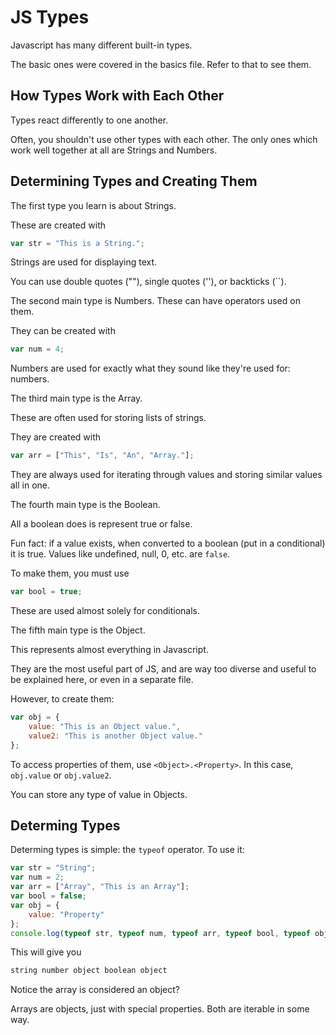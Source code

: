 # JS Types
Javascript has many different built-in types.

The basic ones were covered in the basics file. Refer to that to see them.

## How Types Work with Each Other
Types react differently to one another.

Often, you shouldn't use other types with each other. The only ones which work well together at all are Strings and Numbers.
## Determining Types and Creating Them
The first type you learn is about Strings.

These are created with 
```js
var str = "This is a String.";
```
Strings are used for displaying text.

You can use double quotes (""), single quotes (''), or backticks (``).

The second main type is Numbers. These can have operators used on them.

They can be created with
```js
var num = 4;
```
Numbers are used for exactly what they sound like they're used for: numbers.

The third main type is the Array.

These are often used for storing lists of strings.

They are created with
```js
var arr = ["This", "Is", "An", "Array."];
```
They are always used for iterating through values and storing similar values all in one.

The fourth main type is the Boolean.

All a boolean does is represent true or false.

Fun fact: if a value exists, when converted to a boolean (put in a conditional) it is true. Values like undefined, null, 0, etc. are `false`.

To make them, you must use
```js
var bool = true;
```
These are used almost solely for conditionals.

The fifth main type is the Object.

This represents almost everything in Javascript.

They are the most useful part of JS, and are way too diverse and useful to be explained here, or even in a separate file.

However, to create them:
```js
var obj = {
    value: "This is an Object value.",
    value2: "This is another Object value."
};
```
To access properties of them, use `<Object>.<Property>`. In this case, `obj.value` or `obj.value2`.

You can store any type of value in Objects.

## Determing Types
Determing types is simple: the `typeof` operator. To use it:
```js
var str = "String";
var num = 2;
var arr = ["Array", "This is an Array"];
var bool = false;
var obj = {
    value: "Property"
};
console.log(typeof str, typeof num, typeof arr, typeof bool, typeof obj);
```
This will give you
```js
string number object boolean object
```
Notice the array is considered an object?

Arrays are objects, just with special properties. Both are iterable in some way.

